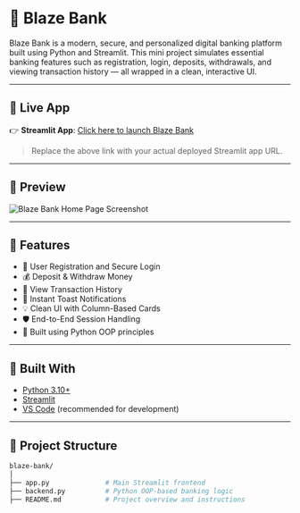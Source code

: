 # 🏦 Blaze Bank

Blaze Bank is a modern, secure, and personalized digital banking platform built using Python and Streamlit. This mini project simulates essential banking features such as registration, login, deposits, withdrawals, and viewing transaction history — all wrapped in a clean, interactive UI.

---

## 🚀 Live App

👉 **Streamlit App**: [Click here to launch Blaze Bank](https://banking-system-vp7gp8unh2gyfkyawvgb2y.streamlit.app/)

> Replace the above link with your actual deployed Streamlit app URL.

---

## 📸 Preview

![Blaze Bank Home Page Screenshot](https://your-screenshot-link-if-any)

---

## 🔧 Features

- 📝 User Registration and Secure Login  
- 💰 Deposit & Withdraw Money  
- 📜 View Transaction History  
- 🎉 Instant Toast Notifications  
- 💡 Clean UI with Column-Based Cards  
- 🛡️ End-to-End Session Handling  
- 🧠 Built using Python OOP principles

---

## 🧱 Built With

- [Python 3.10+](https://www.python.org/)  
- [Streamlit](https://streamlit.io/)  
- [VS Code](https://code.visualstudio.com/) (recommended for development)

---

## 📂 Project Structure

```bash
blaze-bank/
│
├── app.py              # Main Streamlit frontend
├── backend.py          # Python OOP-based banking logic
├── README.md           # Project overview and instructions
